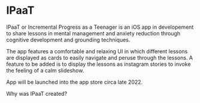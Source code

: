 # IPaaT

IPaaT or Incremental Progress as a Teenager is an iOS app in developement to share lessons in mental management and anxiety reduction through cognitive development and grounding techniques.

The app features a comfortable and relaxing UI in which different lessons are displayed as cards to easily navigate and peruse through the lessons. A feature to be added is to display the lessons as instagram stories to invoke the feeling of a calm slideshow.

App will be launched into the app store circa late 2022.

Why was IPaaT created?

